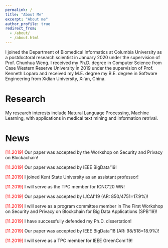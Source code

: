 ```yaml
---
permalink: /
title: "About Me"
excerpt: "About me"
author_profile: true
redirect_from: 
  - /about/
  - /about.html
---
```

    
I joined the Department of Biomedical Informatics at Columbia University as a postdoctoral research scientist in January 2020 under the supervision of Prof. Chunhua Weng. I received my Ph.D. degree in Computer Science from Case Western Reserve University in 2019 under the supervision of Prof. Kenneth Loparo and received my M.E. degree my B.E. degree in Software Engineering from Xidian University, Xi'an, China.    

Research    
======

My research interests include Natural Language Processing, Machine Learning, with applications in medical text mining and information retrival.


News    
======
<font color=red>[11.2019]</font> Our paper was accepted by the Workshop on Security and Privacy on Blockachain!

<font color=red>[11.2019]</font> Our paper was accepted by IEEE BigData'19!

<font color=red>[11.2019]</font> I joined Kent State University as an assistant professor!

<font color=red>[11.2019]</font> I will serve as the TPC member for ICNC'20 WN!

<font color=red>[11.2019]</font> Our paper was accepted by IJCAI'19 (AR: 850/4751=17.9%)!

<font color=red>[11.2019]</font> I will serve as a program committee member in The First Workshop on Security and Privacy on Blockchain for Big Data Applications (SPB'19)!

<font color=red>[11.2019]</font> I have successfully defended my Ph.D. dissertation!

<font color=red>[11.2019]</font> Our paper was accepted by IEEE BigData'18 (AR: 98/518=18.9%)!

<font color=red>[11.2019]</font> I will serve as a TPC member for IEEE GreenCom'19!
  
